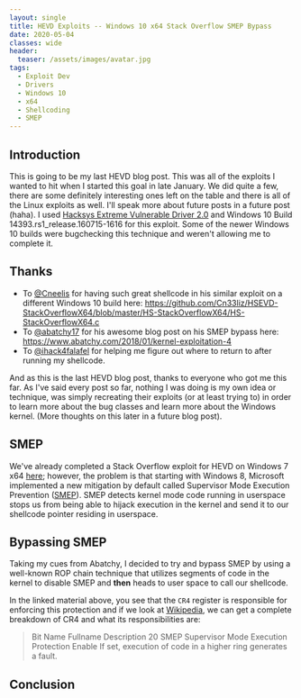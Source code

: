 ```yaml
---
layout: single
title: HEVD Exploits -- Windows 10 x64 Stack Overflow SMEP Bypass
date: 2020-05-04
classes: wide
header:
  teaser: /assets/images/avatar.jpg
tags:
  - Exploit Dev
  - Drivers
  - Windows 10
  - x64
  - Shellcoding
  - SMEP
---
```


## Introduction
This is going to be my last HEVD blog post. This was all of the exploits I wanted to hit when I started this goal in late January. We did quite a few, there are some definitely interesting ones left on the table and there is all of the Linux exploits as well. I'll speak more about future posts in a future post (haha). I used [Hacksys Extreme Vulnerable Driver 2.0](https://github.com/hacksysteam/HackSysExtremeVulnerableDriver) and Windows 10 Build 14393.rs1_release.160715-1616 for this exploit. Some of the newer Windows 10 builds were bugchecking this technique and weren't allowing me to complete it. 

## Thanks
- To [@Cneelis](https://twitter.com/Cneelis) for having such great shellcode in his similar exploit on a different Windows 10 build here: https://github.com/Cn33liz/HSEVD-StackOverflowX64/blob/master/HS-StackOverflowX64/HS-StackOverflowX64.c 
- To [@abatchy17](https://twitter.com/abatchy17) for his awesome blog post on his SMEP bypass here: https://www.abatchy.com/2018/01/kernel-exploitation-4
- To [@ihack4falafel](https://twitter.com/ihack4falafel) for helping me figure out where to return to after running my shellcode.

And as this is the last HEVD blog post, thanks to everyone who got me this far. As I've said every post so far, nothing I was doing is my own idea or technique, was simply recreating their exploits (or at least trying to) in order to learn more about the bug classes and learn more about the Windows kernel. (More thoughts on this later in a future blog post). 

## SMEP
We've already completed a Stack Overflow exploit for HEVD on Windows 7 x64 [here](https://h0mbre.github.io/HEVD_Stackoverflow_64bit/); however, the problem is that starting with Windows 8, Microsoft implemented a new mitigation by default called Supervisor Mode Execution Prevention ([SMEP](https://web.archive.org/web/20160803075007/https://www.ncsi.com/nsatc11/presentations/wednesday/emerging_technologies/fischer.pdf)). SMEP detects kernel mode code running in userspace stops us from being able to hijack execution in the kernel and send it to our shellcode pointer residing in userspace.

## Bypassing SMEP
Taking my cues from Abatchy, I decided to try and bypass SMEP by using a well-known ROP chain technique that utilizes segments of code in the kernel to disable SMEP and **then** heads to user space to call our shellcode. 

In the linked material above, you see that the `CR4` register is responsible for enforcing this protection and if we look at [Wikipedia](https://en.wikipedia.org/wiki/Control_register#SMEP), we can get a complete breakdown of CR4 and what its responsibilities are: 

> Bit Name  Fullname                                      Description
> 20	SMEP  Supervisor Mode Execution Protection Enable	  If set, execution of code in a higher ring generates a fault.


## Conclusion
